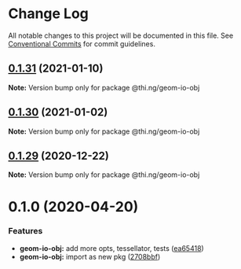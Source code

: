 # Change Log

All notable changes to this project will be documented in this file.
See [Conventional Commits](https://conventionalcommits.org) for commit guidelines.

## [0.1.31](https://github.com/thi-ng/umbrella/compare/@thi.ng/geom-io-obj@0.1.30...@thi.ng/geom-io-obj@0.1.31) (2021-01-10)

**Note:** Version bump only for package @thi.ng/geom-io-obj





## [0.1.30](https://github.com/thi-ng/umbrella/compare/@thi.ng/geom-io-obj@0.1.29...@thi.ng/geom-io-obj@0.1.30) (2021-01-02)

**Note:** Version bump only for package @thi.ng/geom-io-obj





## [0.1.29](https://github.com/thi-ng/umbrella/compare/@thi.ng/geom-io-obj@0.1.28...@thi.ng/geom-io-obj@0.1.29) (2020-12-22)

**Note:** Version bump only for package @thi.ng/geom-io-obj





# 0.1.0 (2020-04-20)


### Features

* **geom-io-obj:** add more opts, tessellator, tests ([ea65418](https://github.com/thi-ng/umbrella/commit/ea6541847975846080a905b06e24c717fc648a84))
* **geom-io-obj:** import as new pkg ([2708bbf](https://github.com/thi-ng/umbrella/commit/2708bbfee138be06c71c8eb84996c533bdbba8e2))
